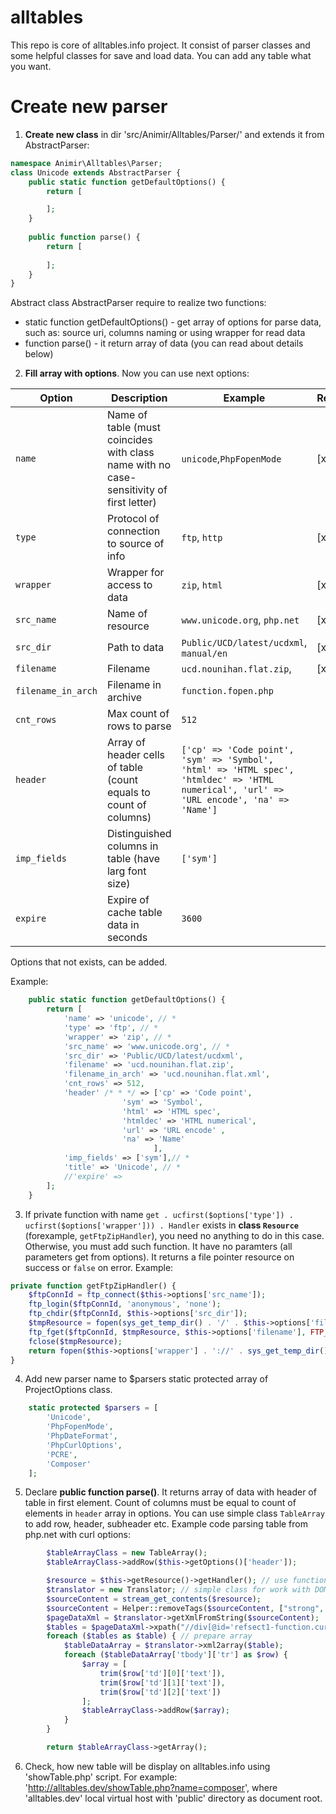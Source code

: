 alltables
=========

This repo is core of alltables.info project.
It consist of parser classes and some helpful classes for save and load data.
You can add any table what you want.

# Create new parser

1) __Create new class__ in dir 'src/Animir/Alltables/Parser/' and extends it from AbstractParser:

```php
namespace Animir\Alltables\Parser;
class Unicode extends AbstractParser {
    public static function getDefaultOptions() {
        return [

        ];
    }
    
    public function parse() {
        return [
        
        ];
    }
}
```
Abstract class AbstractParser require to realize two functions:
   * static function getDefaultOptions() - get array of options for parse data, such as: source uri, columns naming or using wrapper for read data
   * function parse() - it return array of data (you can read about details below)

2) __Fill array with options__. Now you can use next options:

| Option | Description | Example | Required |
| ------------ | ------------- | ------------- | ------------- |
|`name` | Name of table (must coincides with class name with no case-sensitivity of first letter) |`unicode`,`PhpFopenMode` | [x] |
|`type` | Protocol of connection to source of info | `ftp`, `http` | [x] |
|`wrapper` | Wrapper for access to data | `zip`, `html` | [x] |
|`src_name` | Name of resource | `www.unicode.org`, `php.net` | [x] |
|`src_dir` | Path to data | `Public/UCD/latest/ucdxml`, `manual/en` | [x] |
|`filename` | Filename | `ucd.nounihan.flat.zip`, | [x] |
|`filename_in_arch` | Filename in archive | `function.fopen.php` |  |
|`cnt_rows` | Max count of rows to parse | `512` |  |
|`header` | Array of header cells of table (count equals to count of columns) | `['cp' => 'Code point', 'sym' => 'Symbol', 'html' => 'HTML spec', 'htmldec' => 'HTML numerical', 'url' => 'URL encode', 'na' => 'Name']` | |
|`imp_fields` | Distinguished columns in table (have larg font size) | `['sym']` | |
|`expire` | Expire of cache table data in seconds | `3600` | |

Options that not exists, can be added.

Example:
```php
    public static function getDefaultOptions() {
        return [
            'name' => 'unicode', // *
            'type' => 'ftp', // *
            'wrapper' => 'zip', // *
            'src_name' => 'www.unicode.org', // *
            'src_dir' => 'Public/UCD/latest/ucdxml',
            'filename' => 'ucd.nounihan.flat.zip',
            'filename_in_arch' => 'ucd.nounihan.flat.xml',
            'cnt_rows' => 512,
            'header' /* * */ => ['cp' => 'Code point', 
                         'sym' => 'Symbol', 
                         'html' => 'HTML spec', 
                         'htmldec' => 'HTML numerical', 
                         'url' => 'URL encode' ,
                         'na' => 'Name'
                                ],
            'imp_fields' => ['sym'],// *
            'title' => 'Unicode', // *
            //'expire' => 
        ];
    }
```

3) If private function with name `get . ucfirst($options['type']) . ucfirst($options['wrapper'])) . Handler` exists in
__class `Resource`__  (forexample, `getFtpZipHandler`), you need no anything to do in this case. 
Otherwise, you must add such function. It have no paramters (all parameters get from options).
It returns a file pointer resource on success or `false` on error.
Example:

```php
private function getFtpZipHandler() {
    $ftpConnId = ftp_connect($this->options['src_name']);
    ftp_login($ftpConnId, 'anonymous', 'none');
    ftp_chdir($ftpConnId, $this->options['src_dir']);
    $tmpResource = fopen(sys_get_temp_dir() . '/' . $this->options['filename'], 'wb');
    ftp_fget($ftpConnId, $tmpResource, $this->options['filename'], FTP_BINARY, 0);
    fclose($tmpResource);
    return fopen($this->options['wrapper'] . '://' . sys_get_temp_dir() . '/' . $this->options['filename'] . '#' . $this->options['filename_in_arch'], 'rb');
}
```

4) Add new parser name to $parsers static protected array of ProjectOptions class.
```php
    static protected $parsers = [
        'Unicode',
        'PhpFopenMode',
        'PhpDateFormat',
        'PhpCurlOptions',
        'PCRE',
	    'Composer'
    ];
```

5) Declare __public function parse()__. It returns array of data with header of table in first element. Count of columns must be equal to count of elements in `header` array in options. You can use simple class `TableArray` to add row, header, subheader etc.
Example code parsing table from php.net with curl options:
```php
        $tableArrayClass = new TableArray();
        $tableArrayClass->addRow($this->getOptions()['header']);

        $resource = $this->getResource()->getHandler(); // use function by `type` and `wrapper` from options
        $translator = new Translator; // simple class for work with DOM, XML, HTML
        $sourceContent = stream_get_contents($resource);
        $sourceContent = Helper::removeTags($sourceContent, ["strong", "code", "em"]); // use helper for remove tags from html
        $pageDataXml = $translator->getXmlFromString($sourceContent);
        $tables = $pageDataXml->xpath("//div[@id='refsect1-function.curl-setopt-parameters']//table[@class='doctable informaltable']");
        foreach ($tables as $table) { // prepare array
            $tableDataArray = $translator->xml2array($table);
            foreach ($tableDataArray['tbody']['tr'] as $row) {
                $array = [
                    trim($row['td'][0]['text']),
                    trim($row['td'][1]['text']),
                    trim($row['td'][2]['text'])
                ];
                $tableArrayClass->addRow($array);
            }
        }

        return $tableArrayClass->getArray();
```

6) Check, how new table will be display on alltables.info using 'showTable.php' script.
For example: 'http://alltables.dev/showTable.php?name=composer',
where 'alltables.dev' local virtual host with 'public' directory as document root.

